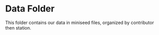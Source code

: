 # Data Folder

This folder contains our data in miniseed files, organized by contributor then station.